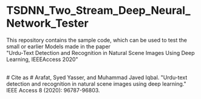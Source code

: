 # TSDNN_Two_Stream_Deep_Neural_Network_Tester
This repository contains the sample code, which can be used to test the small or earlier Models made in the paper <br> "Urdu-Text Detection and Recognition in Natural Scene Images Using Deep Learning, IEEEAccess 2020"






<br>
# Cite as #
Arafat, Syed Yasser, and Muhammad Javed Iqbal. "Urdu-text detection and recognition in natural scene images using deep learning." IEEE Access 8 (2020): 96787-96803.
